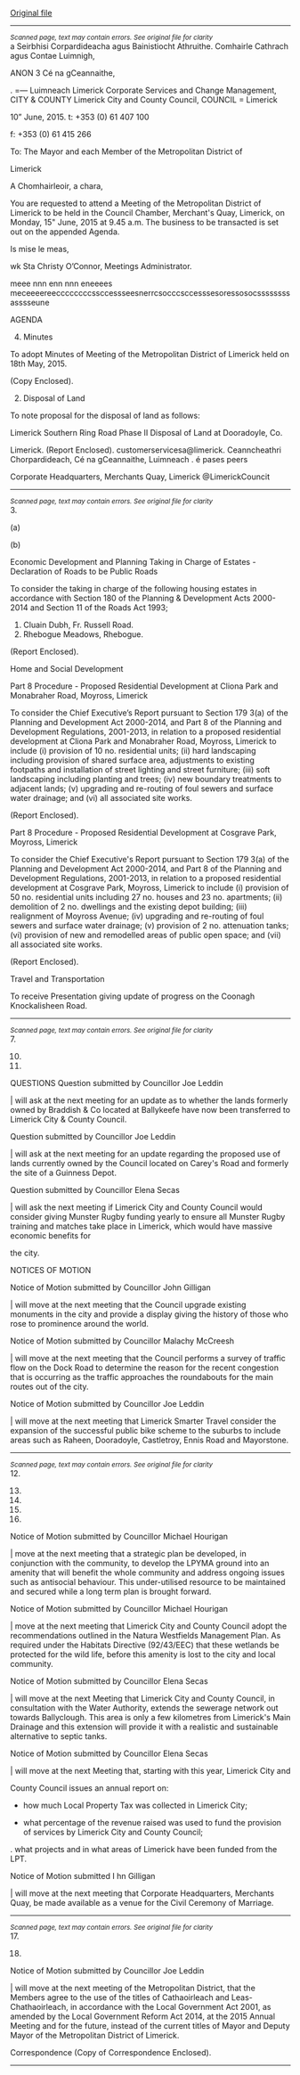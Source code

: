 [Original file](https://www.limerick.ie/sites/default/files/media/documents/2017-06/Agenda%20-%20Metropolitan%20District%20of%20Limerick%20-%2015th%20June%2C%202015.pdf)

---
*<small>Scanned page, text may contain errors. See original file for clarity</small>*  
a Seirbhisi Corpardideacha agus Bainistiocht Athruithe.
Comhairle Cathrach agus Contae Luimnigh,

ANON 3 Cé na gCeannaithe,

. =— Luimneach
Limerick Corporate Services and Change Management,
CITY & COUNTY Limerick City and County Council,
COUNCIL =
Limerick

10” June, 2015. t: +353 (0) 61 407 100

f: +353 (0) 61 415 266

To: The Mayor and each Member of the Metropolitan District of

Limerick

A Chomhairleoir, a chara,

You are requested to attend a Meeting of the Metropolitan District of Limerick to be held
in the Council Chamber, Merchant's Quay, Limerick, on Monday, 15" June, 2015 at
9.45 a.m. The business to be transacted is set out on the appended Agenda.

Is mise le meas,

wk Sta
Christy O’Connor,
Meetings Administrator.

meee nnn enn nnn eneeees meceeeereeccccccccssccessseesnerrcsocccsccesssesoressosocssssssssasssseune

AGENDA

4. Minutes

To adopt Minutes of Meeting of the Metropolitan District of Limerick held on 18th
May, 2015.

(Copy Enclosed).

2. Disposal of Land

To note proposal for the disposal of land as follows:

Limerick Southern Ring Road Phase II Disposal of Land at Dooradoyle, Co.

Limerick.
(Report Enclosed).
customerservicesa@limerick.
Ceanncheathri Chorpardideach, Cé na gCeannaithe, Luimneach . é pases peers

Corporate Headquarters, Merchants Quay, Limerick  @LimerickCouncit


---
*<small>Scanned page, text may contain errors. See original file for clarity</small>*  
3.

(a)

(b)

Economic Development and Planning
Taking in Charge of Estates - Declaration of Roads to be Public Roads

To consider the taking in charge of the following housing estates in accordance
with Section 180 of the Planning & Development Acts 2000-2014 and Section 11
of the Roads Act 1993;

1. Cluain Dubh, Fr. Russell Road.
2. Rhebogue Meadows, Rhebogue.

(Report Enclosed).

Home and Social Development

Part 8 Procedure - Proposed Residential Development at Cliona Park and
Monabraher Road, Moyross, Limerick

To consider the Chief Executive’s Report pursuant to Section 179 3(a) of the
Planning and Development Act 2000-2014, and Part 8 of the Planning and
Development Regulations, 2001-2013, in relation to a proposed residential
development at Cliona Park and Monabraher Road, Moyross, Limerick to include
(i) provision of 10 no. residential units; (ii) hard landscaping including provision of
shared surface area, adjustments to existing footpaths and installation of street
lighting and street furniture; (iii) soft landscaping including planting and trees; (iv)
new boundary treatments to adjacent lands; (v) upgrading and re-routing of foul
sewers and surface water drainage; and (vi) all associated site works.

(Report Enclosed).

Part 8 Procedure - Proposed Residential Development at Cosgrave Park,
Moyross, Limerick

To consider the Chief Executive's Report pursuant to Section 179 3(a) of the
Planning and Development Act 2000-2014, and Part 8 of the Planning and
Development Regulations, 2001-2013, in relation to a proposed residential
development at Cosgrave Park, Moyross, Limerick to include (i) provision of 50
no. residential units including 27 no. houses and 23 no. apartments; (ii) demolition
of 2 no. dwellings and the existing depot building; (iii) realignment of Moyross
Avenue; (iv) upgrading and re-routing of foul sewers and surface water drainage;
(v) provision of 2 no. attenuation tanks; (vi) provision of new and remodelled
areas of public open space; and (vii) all associated site works.

(Report Enclosed).

Travel and Transportation

To receive Presentation giving update of progress on the Coonagh Knockalisheen
Road.


---
*<small>Scanned page, text may contain errors. See original file for clarity</small>*  
7.

10.

11.

QUESTIONS
Question submitted by Councillor Joe Leddin

| will ask at the next meeting for an update as to whether the lands formerly
owned by Braddish & Co located at Ballykeefe have now been transferred to
Limerick City & County Council.

Question submitted by Councillor Joe Leddin

| will ask at the next meeting for an update regarding the proposed use of lands
currently owned by the Council located on Carey's Road and formerly the site of a
Guinness Depot.

Question submitted by Councillor Elena Secas

| will ask the next meeting if Limerick City and County Council would consider
giving Munster Rugby funding yearly to ensure all Munster Rugby training and
matches take place in Limerick, which would have massive economic benefits for

the city.

NOTICES OF MOTION

Notice of Motion submitted by Councillor John Gilligan

| will move at the next meeting that the Council upgrade existing monuments in
the city and provide a display giving the history of those who rose to prominence
around the world.

Notice of Motion submitted by Councillor Malachy McCreesh

| will move at the next meeting that the Council performs a survey of traffic flow on
the Dock Road to determine the reason for the recent congestion that is occurring
as the traffic approaches the roundabouts for the main routes out of the city.

Notice of Motion submitted by Councillor Joe Leddin

| will move at the next meeting that Limerick Smarter Travel consider the
expansion of the successful public bike scheme to the suburbs to include areas
such as Raheen, Dooradoyle, Castletroy, Ennis Road and Mayorstone.


---
*<small>Scanned page, text may contain errors. See original file for clarity</small>*  
12.

13.

14.

15.

16.

Notice of Motion submitted by Councillor Michael Hourigan

| move at the next meeting that a strategic plan be developed, in conjunction with
the community, to develop the LPYMA ground into an amenity that will benefit the
whole community and address ongoing issues such as antisocial behaviour. This
under-utilised resource to be maintained and secured while a long term plan is
brought forward.

Notice of Motion submitted by Councillor Michael Hourigan

| move at the next meeting that Limerick City and County Council adopt the
recommendations outlined in the Natura Westfields Management Plan. As
required under the Habitats Directive (92/43/EEC) that these wetlands be
protected for the wild life, before this amenity is lost to the city and local
community.

Notice of Motion submitted by Councillor Elena Secas

| will move at the next Meeting that Limerick City and County Council, in
consultation with the Water Authority, extends the sewerage network out towards
Ballyclough. This area is only a few kilometres from Limerick's Main Drainage
and this extension will provide it with a realistic and sustainable alternative to
septic tanks.

Notice of Motion submitted by Councillor Elena Secas

| will move at the next Meeting that, starting with this year, Limerick City and

County Council issues an annual report on:

- how much Local Property Tax was collected in Limerick City;

- what percentage of the revenue raised was used to fund the provision of
services by Limerick City and County Council;

. what projects and in what areas of Limerick have been funded from the
LPT.

Notice of Motion submitted I hn Gilligan

| will move at the next meeting that Corporate Headquarters, Merchants Quay, be
made available as a venue for the Civil Ceremony of Marriage.


---
*<small>Scanned page, text may contain errors. See original file for clarity</small>*  
17.

18.

Notice of Motion submitted by Councillor Joe Leddin

| will move at the next meeting of the Metropolitan District, that the Members
agree to the use of the titles of Cathaoirleach and Leas-Chathaoirleach, in
accordance with the Local Government Act 2001, as amended by the Local
Government Reform Act 2014, at the 2015 Annual Meeting and for the
future, instead of the current titles of Mayor and Deputy Mayor of the
Metropolitan District of Limerick.

Correspondence
(Copy of Correspondence Enclosed).


---

